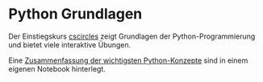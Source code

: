 # Python Grundlagen

Der Einstiegskurs [cscircles](http://cscircles.cemc.uwaterloo.ca/de)
zeigt Grundlagen der Python-Programmierung und bietet viele 
interaktive Übungen.

Eine [Zusammenfassung der wichtigsten Python-Konzepte](https://nbviewer.jupyter.org/github/tbs1-bo/software-101/blob/master/python_intro/cscircles.ipynb)
sind in einem eigenen Notebook hinterlegt.

